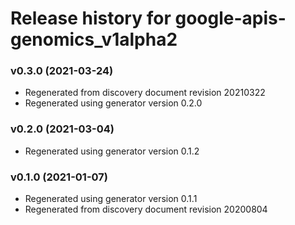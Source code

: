 # Release history for google-apis-genomics_v1alpha2

### v0.3.0 (2021-03-24)

* Regenerated from discovery document revision 20210322
* Regenerated using generator version 0.2.0

### v0.2.0 (2021-03-04)

* Regenerated using generator version 0.1.2

### v0.1.0 (2021-01-07)

* Regenerated using generator version 0.1.1
* Regenerated from discovery document revision 20200804

